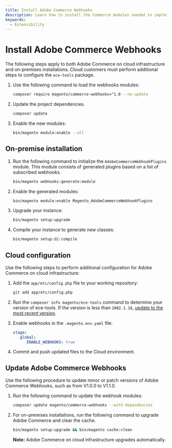 ```yaml
---
title: Install Adobe Commerce Webhooks
description: Learn how to install the Commerce modules needed to implement webhooks.
keywords:
  - Extensibility
---
```


# Install Adobe Commerce Webhooks

The following steps apply to both Adobe Commerce on cloud infrastructure and on-premises installations. Cloud customers must perform additional steps to configure the `ece-tools` package.

1. Use the following command to load the webhooks modules:

   ```bash
   composer require magento/commerce-webhooks=^1.0 --no-update
   ```

1. Update the project dependencies.

   ```bash
   composer update
   ```

1. Enable the new modules:

   ```bash
   bin/magento module:enable --all
   ```

## On-premise installation

1. Run the following command to initialize the `AdobeCommerceWebhookPlugins` module. This module consists of generated plugins based on a list of subscribed webhooks.

   ```bash
   bin/magento webhooks:generate:module
   ```

1. Enable the generated modules:

   ```bash
   bin/magento module:enable Magento_AdobeCommerceWebhookPlugins
   ```

1. Upgrade your instance:

   ```bash
   bin/magento setup:upgrade
   ```

1. Compile your instance to generate new classes:

   ```bash
   bin/magento setup:di:compile
   ```

## Cloud configuration

Use the following steps to perform additional configuration for Adobe Commerce on cloud infrastructure:

1. Add the `app/etc/config.php` file to your working repository:

   ```bash
   git add app/etc/config.php
   ```

1. Run the `composer info magento/ece-tools` command to determine your version of ece-tools. If the version is less than `2002.1.16`, [update to the most recent version](https://experienceleague.adobe.com/docs/commerce-cloud-service/user-guide/dev-tools/ece-tools/update-package.html).

1. Enable webhooks in the `.magento.env.yaml` file:

   ```yaml
   stage:
      global:
         ENABLE_WEBHOOKS: true
   ```

1. Commit and push updated files to the Cloud environment.

## Update Adobe Commerce Webhooks

Use the following procedure to update minor or patch versions of Adobe Commerce Webhooks, such as from V1.0.0 to V1.1.0.

1. Run the following command to update the webhook modules:

   ```bash
   composer update magento/commerce-webhooks --with-dependencies
   ```

1. For on-premises installations, run the following command to upgrade Adobe Commerce and clear the cache.

   ```bash
   bin/magento setup:upgrade && bin/magento cache:clean
   ```

   **Note:** Adobe Commerce on cloud infrastructure upgrades automatically.
   